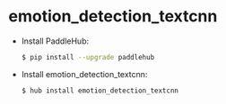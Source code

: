 # emotion_detection_textcnn
* Install PaddleHub: 

    ```bash
    $ pip install --upgrade paddlehub
    ```

* Install emotion_detection_textcnn: 

    ```bash
    $ hub install emotion_detection_textcnn
    ```
